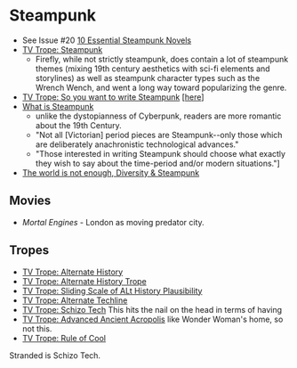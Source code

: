 # Steampunk

* See Issue #20 [10 Essential Steampunk Novels](https://www.panmacmillan.com/blogs/science-fiction-and-fantasy/ten-essential-steampunk-novels)
* [TV Trope: Steampunk](https://tvtropes.org/pmwiki/pmwiki.php/Main/SteamPunk)
  - Firefly, while not strictly steampunk, does contain a lot of steampunk themes (mixing 19th century aesthetics with sci-fi elements and storylines) as well as steampunk character types such as the Wrench Wench, and went a long way toward popularizing the genre.
* [TV Trope: So you want to write Steampunk](https://tvtropes.org/pmwiki/pmwiki.php/SoYouWantTo/WriteASteampunkStory) [[here](research/steampunk/so-you-want-to-write-steampunk.md)]
* [What is Steampunk](https://www.notion.so/merovex/The-United-Federation-of-Charles-What-is-Steampunk-05ce4d76561c4c71b46e6017a54fc6d2)
  - unlike the dystopianness of Cyberpunk, readers are more romantic about the 19th Century.
  - "Not all [Victorian] period pieces are Steampunk--only those which are deliberately anachronistic technological advances."
  - "Those interested in writing Steampunk should choose what exactly they wish to say about the time-period and/or modern situations."]
* [The world is not enough, Diversity & Steampunk](https://www.notion.so/merovex/The-world-is-not-enough-but-it-is-such-a-perfect-place-to-start-Diversity-in-SF-F-9bc0df1aa8c64d6bb5abcc16940e9726)

## Movies

* _Mortal Engines_ - London as moving predator city.

## Tropes

* [TV Trope: Alternate History](https://www.notion.so/merovex/Alternate-History-TV-Tropes-1e4e862a49d2451ebb884f684891b0b5)
* [TV Trope: Alternate History Trope](https://www.notion.so/merovex/Alternate-History-Tropes-TV-Tropes-365d1e7e154443d1bb2eb93ac6430854)
* [TV Trope: Sliding Scale of ALt History Plausibility](https://www.notion.so/merovex/Sliding-Scale-of-Alternate-History-Plausibility-TV-Tropes-7ed83b48d296480e8422cbc813c66f5d)
* [TV Trope: Alternate Techline](https://www.notion.so/merovex/Alternate-Techline-TV-Tropes-ae7af13861774832abc9e8f0976d526b)
* [TV Trope: Schizo Tech](https://www.notion.so/merovex/Schizo-Tech-TV-Tropes-3a7e59d59f9f4d55a956c8f150683756) This hits the nail on the head in terms of having
* [TV Trope: Advanced Ancient Acropolis](https://www.notion.so/merovex/Advanced-Ancient-Acropolis-TV-Tropes-81869d4fc1d143fb9b87595730b73a9e) like Wonder Woman's home, so not this.
* [TV Trope: Rule of Cool](https://www.notion.so/merovex/Rule-of-Cool-TV-Tropes-59a81741c2f749878b024715218181b6)

Stranded is Schizo Tech.
